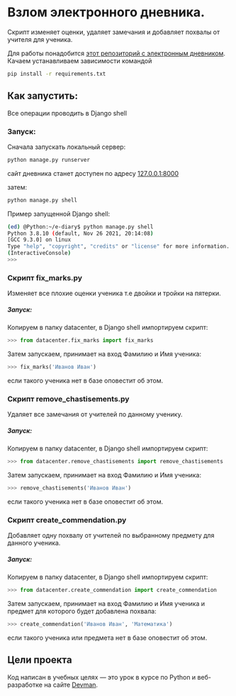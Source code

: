 # Взлом электронного дневника.

Скрипт изменяет оценки, удаляет замечания и добавляет похвалы от учителя для ученика.

Для работы понадобится [этот репозиторий с электронным дневником](https://github.com/devmanorg/e-diary/tree/master). Качаем устанавливаем зависимости командой

```bash
pip install -r requirements.txt
```
## Как запустить:

Все операции проводить в Django shell

### Запуск:
Сначала запускать локальный сервер:

```bash
python manage.py runserver
```
cайт дневника станет доступен по адресу [127.0.0.1:8000](http://127.0.0.1:8000)

затем:

```bash
python manage.py shell
```
Пример запущенной Django shell:

```bash
(ed) @Python:~/e-diary$ python manage.py shell
Python 3.8.10 (default, Nov 26 2021, 20:14:08) 
[GCC 9.3.0] on linux
Type "help", "copyright", "credits" or "license" for more information.
(InteractiveConsole)
>>> 


```

### Скрипт fix_marks.py

Изменяет все плохие оценки ученика т.е двойки и тройки на пятерки.

##### Запуск:

Копируем в папку datacenter, в Django shell импортируем скрипт:

```Python
>>> from datacenter.fix_marks import fix_marks

```
Затем запускаем, принимает на вход Фамилию и Имя ученика:

```Python
>>> fix_marks('Иванов Иван')
```
если такого ученика нет в базе оповестит об этом.

### Скрипт remove_chastisements.py

Удаляет все замечания от учителей по данному ученику.

##### Запуск:

Копируем в папку datacenter, в Django shell импортируем скрипт:

```Python
>>> from datacenter.remove_chastisements import remove_chastisements

```
Затем запускаем, принимает на вход Фамилию и Имя ученика:

```Python
>>> remove_chastisements('Иванов Иван')
```
если такого ученика нет в базе оповестит об этом.

### Скрипт create_commendation.py

Добавляет одну похвалу от учителей по выбранному предмету для данного ученика.

##### Запуск:

Копируем в папку datacenter, в Django shell импортируем скрипт:

```Python
>>> from datacenter.create_commendation import create_commendation

```
Затем запускаем, принимает на вход Фамилию и Имя ученика и предмет для которого будет добавлена похвала:

```Python
>>> create_commendation('Иванов Иван', 'Математика')
```
если такого ученика или предмета нет в базе оповестит об этом.

## Цели проекта

Код написан в учебных целях — это урок в курсе по Python и веб-разработке на сайте [Devman](https://dvmn.org).